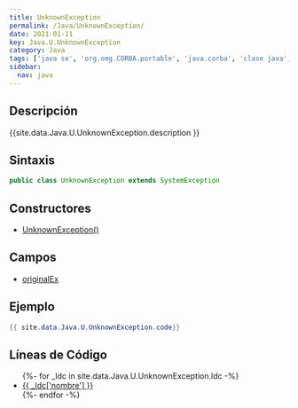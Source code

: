 ```yaml
---
title: UnknownException
permalink: /Java/UnknownException/
date: 2021-01-11
key: Java.U.UnknownException
category: Java
tags: ['java se', 'org.omg.CORBA.portable', 'java.corba', 'clase java', 'Java 1.0']
sidebar: 
  nav: java
---
```


## Descripción
{{site.data.Java.U.UnknownException.description }}

## Sintaxis
~~~java
public class UnknownException extends SystemException
~~~

## Constructores
* [UnknownException()](/Java/UnknownException/UnknownException/)

## Campos
* [originalEx](/Java/UnknownException/originalEx)

## Ejemplo
~~~java
{{ site.data.Java.U.UnknownException.code}}
~~~

## Líneas de Código
<ul>
{%- for _ldc in site.data.Java.U.UnknownException.ldc -%}
   <li>
       <a href="{{_ldc['url'] }}">{{ _ldc['nombre'] }}</a>
   </li>
{%- endfor -%}
</ul>
